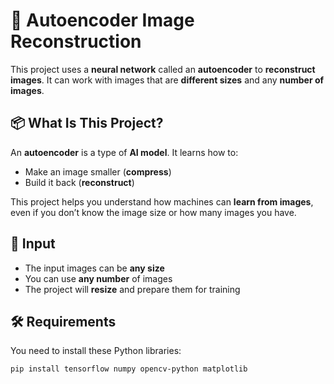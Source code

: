 # 🧠 Autoencoder Image Reconstruction

This project uses a **neural network** called an **autoencoder** to **reconstruct images**. It can work with images that are **different sizes** and any **number of images**.

## 📦 What Is This Project?

An **autoencoder** is a type of **AI model**. It learns how to:
- Make an image smaller (**compress**)
- Build it back (**reconstruct**)

This project helps you understand how machines can **learn from images**, even if you don’t know the image size or how many images you have.

## 📁 Input

- The input images can be **any size**
- You can use **any number** of images
- The project will **resize** and prepare them for training

## 🛠 Requirements

You need to install these Python libraries:

```bash
pip install tensorflow numpy opencv-python matplotlib
